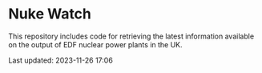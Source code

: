 # Nuke Watch

This repository includes code for retrieving the latest information available on the output of EDF nuclear power plants in the UK.

Last updated: 2023-11-26 17:06